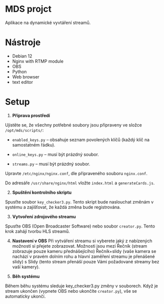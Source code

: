 
# MDS projct

Aplikace na dynamické vyvtáření streamů.


# Nástroje

+ Debian 12
+ Nginx with RTMP module
+ OBS
+ Python
+ Web browser
+ text editor

# Setup
1. **Příprava prostředí**

Ujistěte se, že všechny potřebné soubory jsou připraveny ve složce `/opt/mds/scripts/`:

+ `enabled_keys.py` – obsahuje seznam povolených klíčů (každý klíč na samostatném řádku).

+ `online_keys.py` – musí být prázdný soubor.

+ `streams.py` – musí být prázdný soubor.

Upravte `/etc/nginx/nginx.conf`, dle připraveného souboru `nginx.conf`.

Do adresáře `/usr/share/nginx/html` vložte `index.html` a `generateCards.js`.


2. **Spuštění kontrolního skriptu**

Spusťte soubor `key_checker3.py`. Tento skript bude naslouchat změnám v systému a zajišťovat, že každá změna bude registrována.

3. **Vytvoření zdrojového streamu**

Spusťte OBS (Open Broadcaster Software) nebo soubor `creator.py`. Tento krok zahájí tvorbu HLS streamů.

4. **Nastavení v OBS**
Při vytváření streamu si vyberete jaký z nabízených možností si přejete zobrazovat. Možnosti jsou mezi Řečník (stream zobrazuje pouze kameru přednášejícího) Řečník+slidy (vaše kamera se nachází v pravém dolním rohu a hlavní zaměření streamu je přenášené slidy) s Slidy (tento stream přenáší pouze Vámi požadované streamy bez vaší kamery).

5. **Běh systému**

Během běhu systému sleduje key_checker3.py změny v souborech. Když je stream ukončen (vypnete OBS nebo ukončíte `creator.py`), vše se automaticky ukončí.



